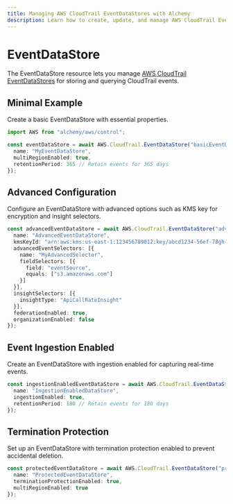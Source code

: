 ```yaml
---
title: Managing AWS CloudTrail EventDataStores with Alchemy
description: Learn how to create, update, and manage AWS CloudTrail EventDataStores using Alchemy Cloud Control.
---
```


# EventDataStore

The EventDataStore resource lets you manage [AWS CloudTrail EventDataStores](https://docs.aws.amazon.com/cloudtrail/latest/userguide/) for storing and querying CloudTrail events.

## Minimal Example

Create a basic EventDataStore with essential properties.

```ts
import AWS from "alchemy/aws/control";

const eventDataStore = await AWS.CloudTrail.EventDataStore("basicEventDataStore", {
  name: "MyEventDataStore",
  multiRegionEnabled: true,
  retentionPeriod: 365 // Retain events for 365 days
});
```

## Advanced Configuration

Configure an EventDataStore with advanced options such as KMS key for encryption and insight selectors.

```ts
const advancedEventDataStore = await AWS.CloudTrail.EventDataStore("advancedEventDataStore", {
  name: "AdvancedEventDataStore",
  kmsKeyId: "arn:aws:kms:us-east-1:123456789012:key/abcd1234-56ef-78gh-90ij-klmnopqrst",
  advancedEventSelectors: [{
    name: "MyAdvancedSelector",
    fieldSelectors: [{
      field: "eventSource",
      equals: ["s3.amazonaws.com"]
    }]
  }],
  insightSelectors: [{
    insightType: "ApiCallRateInsight"
  }],
  federationEnabled: true,
  organizationEnabled: false
});
```

## Event Ingestion Enabled

Create an EventDataStore with ingestion enabled for capturing real-time events.

```ts
const ingestionEnabledEventDataStore = await AWS.CloudTrail.EventDataStore("ingestionEnabledEventDataStore", {
  name: "IngestionEnabledDataStore",
  ingestionEnabled: true,
  retentionPeriod: 180 // Retain events for 180 days
});
```

## Termination Protection

Set up an EventDataStore with termination protection enabled to prevent accidental deletion.

```ts
const protectedEventDataStore = await AWS.CloudTrail.EventDataStore("protectedEventDataStore", {
  name: "ProtectedEventDataStore",
  terminationProtectionEnabled: true,
  multiRegionEnabled: true
});
```